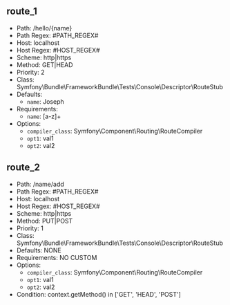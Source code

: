 route_1
-------

- Path: /hello/{name}
- Path Regex: #PATH_REGEX#
- Host: localhost
- Host Regex: #HOST_REGEX#
- Scheme: http|https
- Method: GET|HEAD
- Priority: 2
- Class: Symfony\Bundle\FrameworkBundle\Tests\Console\Descriptor\RouteStub
- Defaults:
    - `name`: Joseph
- Requirements:
    - `name`: [a-z]+
- Options:
    - `compiler_class`: Symfony\Component\Routing\RouteCompiler
    - `opt1`: val1
    - `opt2`: val2


route_2
-------

- Path: /name/add
- Path Regex: #PATH_REGEX#
- Host: localhost
- Host Regex: #HOST_REGEX#
- Scheme: http|https
- Method: PUT|POST
- Priority: 1
- Class: Symfony\Bundle\FrameworkBundle\Tests\Console\Descriptor\RouteStub
- Defaults: NONE
- Requirements: NO CUSTOM
- Options:
    - `compiler_class`: Symfony\Component\Routing\RouteCompiler
    - `opt1`: val1
    - `opt2`: val2
- Condition: context.getMethod() in ['GET', 'HEAD', 'POST']

